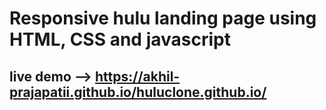 # Responsive hulu landing page using HTML, CSS and javascript
## live demo --> https://akhil-prajapatii.github.io/huluclone.github.io/
